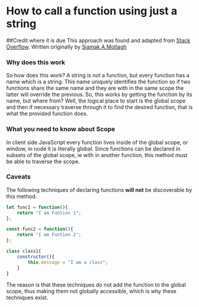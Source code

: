 # How to call a function using just a string

##Credit where it is due
This approach was found and adapted from [Stack Overflow](https://stackoverflow.com/questions/912596/how-to-turn-a-string-into-a-javascript-function-call#answer-12380392).
Written originally by [Siamak A.Motlagh](https://stackoverflow.com/users/944948/siamak-a-motlagh)


### Why does this work
So how does this work? A string is not a function, but every function has 
a name which is a string. This name uniquely identifies the function so 
if two functions share the same name and they are with in the same scope 
the latter will override the previous. So, this works by getting the 
function by its name, but where from? Well, the logical place to start is 
the global scope and then if necessary traverse through it to find the
desired function, that is what the provided function does.


### What you need to know about Scope
In client side JavaScript every function lives inside of the global scope, 
or window, in node it is literally global. Since functions can be declared 
in subsets of the global scope, ie with in another function, this method 
must be able to traverse the scope.


### Caveats

The following techniques of declaring functions __will not__ be discoverable 
by this method.

```javascript
let func1 = function(){
    return "I am Funtion 1";
};

const func2 = function(){
    return "I am Funtion 2";
};

class class1{
    constructor(){
        this.message = "I am a class";
    }
}
```

The reason is that these techniques do not add the function to the global scope, thus making
them not globally accessible, which is why these techniques exist.